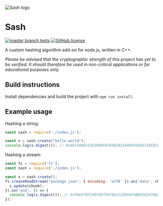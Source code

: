 ![Sash logo](https://i.ibb.co/zbTz7PG/sash.png)

# Sash

[![master branch tests](https://img.shields.io/travis/r-ba/sash/master.svg?label=master%20branch)](https://travis-ci.com/r-ba/sash)
[![GitHub license](https://img.shields.io/badge/License-MIT-blue.svg)](https://raw.githubusercontent.com/r-ba/sash/master/LICENSE)

A custom hashing algorithm add-on for node.js, written in C++.

*Please be advised that the cryptographic strength of this project has yet to be verified. It should therefore be used in non-critical applications or for educational purposes only.*

## Build instructions

Install dependencies and build the project with `npm run install`.

## Example usage

Hashing a string:
```js
const sash = require('./index.js');

const s = sash.create("hello world");
console.log(s.digest()); // 0x6815BAD153D206B56FA5B2B25A48045A06138EB1CBCA8E7D076B06B0840450A8
```

Hashing a stream:
```js
const fs = require('fs');
const sash = require('./index.js');

const s = sash.create();
fs.createReadStream("package.json", { encoding: 'utf8' }).on('data', chunk => {
  s.update(chunk);
}).on('end', () => {
  console.log(s.digest()); // 0xFB647BF24BF097E0F46222E056F4BE828247D6A7C46D27C94547825A639CD7D3
});
```
